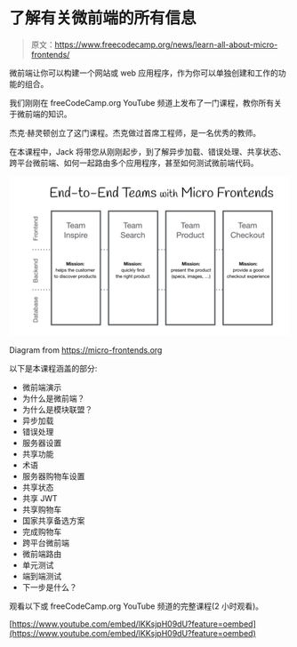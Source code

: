 # 了解有关微前端的所有信息

> 原文：<https://www.freecodecamp.org/news/learn-all-about-micro-frontends/>

微前端让你可以构建一个网站或 web 应用程序，作为你可以单独创建和工作的功能的组合。

我们刚刚在 freeCodeCamp.org YouTube 频道上发布了一门课程，教你所有关于微前端的知识。

杰克·赫灵顿创立了这门课程。杰克做过首席工程师，是一名优秀的教师。

在本课程中，Jack 将带您从刚刚起步，到了解异步加载、错误处理、共享状态、跨平台微前端、如何一起路由多个应用程序，甚至如何测试微前端代码。

![image-32](img/77e2d6eacc7968016f2ad05ea64cc228.png)

Diagram from https://micro-frontends.org

以下是本课程涵盖的部分:

*   微前端演示
*   为什么是微前端？
*   为什么是模块联盟？
*   异步加载
*   错误处理
*   服务器设置
*   共享功能
*   术语
*   服务器购物车设置
*   共享状态
*   共享 JWT
*   共享购物车
*   国家共享备选方案
*   完成购物车
*   跨平台微前端
*   微前端路由
*   单元测试
*   端到端测试
*   下一步是什么？

观看以下或 freeCodeCamp.org YouTube 频道的完整课程(2 小时观看)。

[https://www.youtube.com/embed/lKKsjpH09dU?feature=oembed](https://www.youtube.com/embed/lKKsjpH09dU?feature=oembed)